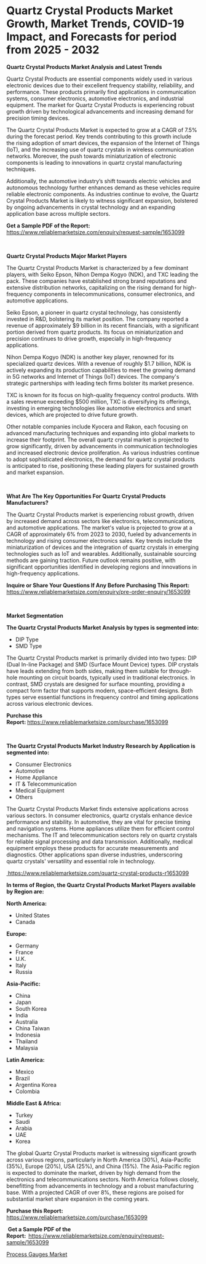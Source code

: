 <p><h1>Quartz Crystal Products Market Growth, Market Trends, COVID-19 Impact, and Forecasts for period from 2025 - 2032</h1></p><p><strong>Quartz Crystal Products Market Analysis and Latest Trends</strong></p>
<p><p>Quartz Crystal Products are essential components widely used in various electronic devices due to their excellent frequency stability, reliability, and performance. These products primarily find applications in communication systems, consumer electronics, automotive electronics, and industrial equipment. The market for Quartz Crystal Products is experiencing robust growth driven by technological advancements and increasing demand for precision timing devices.</p><p>The Quartz Crystal Products Market is expected to grow at a CAGR of 7.5% during the forecast period. Key trends contributing to this growth include the rising adoption of smart devices, the expansion of the Internet of Things (IoT), and the increasing use of quartz crystals in wireless communication networks. Moreover, the push towards miniaturization of electronic components is leading to innovations in quartz crystal manufacturing techniques.</p><p>Additionally, the automotive industry’s shift towards electric vehicles and autonomous technology further enhances demand as these vehicles require reliable electronic components. As industries continue to evolve, the Quartz Crystal Products Market is likely to witness significant expansion, bolstered by ongoing advancements in crystal technology and an expanding application base across multiple sectors.</p></p>
<p><strong>Get a Sample PDF of the Report:&nbsp;</strong> <a href="https://www.reliablemarketsize.com/enquiry/request-sample/1653099?utm_campaign=2759&utm_medium=2&utm_source=Github&utm_content=ia&utm_term=05032025&utm_id=quartz-crystal-products">https://www.reliablemarketsize.com/enquiry/request-sample/1653099</a></p>
<p>&nbsp;</p>
<p><strong>Quartz Crystal Products Major Market Players</strong></p>
<p><p>The Quartz Crystal Products Market is characterized by a few dominant players, with Seiko Epson, Nihon Dempa Kogyo (NDK), and TXC leading the pack. These companies have established strong brand reputations and extensive distribution networks, capitalizing on the rising demand for high-frequency components in telecommunications, consumer electronics, and automotive applications.</p><p>Seiko Epson, a pioneer in quartz crystal technology, has consistently invested in R&D, bolstering its market position. The company reported a revenue of approximately $9 billion in its recent financials, with a significant portion derived from quartz products. Its focus on miniaturization and precision continues to drive growth, especially in high-frequency applications.</p><p>Nihon Dempa Kogyo (NDK) is another key player, renowned for its specialized quartz devices. With a revenue of roughly $1.7 billion, NDK is actively expanding its production capabilities to meet the growing demand in 5G networks and Internet of Things (IoT) devices. The company's strategic partnerships with leading tech firms bolster its market presence.</p><p>TXC is known for its focus on high-quality frequency control products. With a sales revenue exceeding $500 million, TXC is diversifying its offerings, investing in emerging technologies like automotive electronics and smart devices, which are projected to drive future growth.</p><p>Other notable companies include Kyocera and Rakon, each focusing on advanced manufacturing techniques and expanding into global markets to increase their footprint. The overall quartz crystal market is projected to grow significantly, driven by advancements in communication technologies and increased electronic device proliferation. As various industries continue to adopt sophisticated electronics, the demand for quartz crystal products is anticipated to rise, positioning these leading players for sustained growth and market expansion.</p></p>
<p>&nbsp;</p>
<p><strong>What Are The Key Opportunities For Quartz Crystal Products Manufacturers?</strong></p>
<p><p>The Quartz Crystal Products market is experiencing robust growth, driven by increased demand across sectors like electronics, telecommunications, and automotive applications. The market's value is projected to grow at a CAGR of approximately 6% from 2023 to 2030, fueled by advancements in technology and rising consumer electronics sales. Key trends include the miniaturization of devices and the integration of quartz crystals in emerging technologies such as IoT and wearables. Additionally, sustainable sourcing methods are gaining traction. Future outlook remains positive, with significant opportunities identified in developing regions and innovations in high-frequency applications.</p></p>
<p><strong>Inquire or Share Your Questions If Any Before Purchasing This Report:</strong> <a href="https://www.reliablemarketsize.com/enquiry/pre-order-enquiry/1653099?utm_campaign=2759&utm_medium=2&utm_source=Github&utm_content=ia&utm_term=05032025&utm_id=quartz-crystal-products">https://www.reliablemarketsize.com/enquiry/pre-order-enquiry/1653099</a></p>
<p>&nbsp;</p>
<p><strong>Market Segmentation</strong></p>
<p><strong>The Quartz Crystal Products Market Analysis by types is segmented into:</strong></p>
<p><ul><li>DIP Type</li><li>SMD Type</li></ul></p>
<p><p>The Quartz Crystal Products market is primarily divided into two types: DIP (Dual In-line Package) and SMD (Surface Mount Device) types. DIP crystals have leads extending from both sides, making them suitable for through-hole mounting on circuit boards, typically used in traditional electronics. In contrast, SMD crystals are designed for surface mounting, providing a compact form factor that supports modern, space-efficient designs. Both types serve essential functions in frequency control and timing applications across various electronic devices.</p></p>
<p><strong>Purchase this Report:&nbsp;</strong><a href="https://www.reliablemarketsize.com/purchase/1653099?utm_campaign=2759&utm_medium=2&utm_source=Github&utm_content=ia&utm_term=05032025&utm_id=quartz-crystal-products">https://www.reliablemarketsize.com/purchase/1653099</a></p>
<p>&nbsp;</p>
<p><strong>The Quartz Crystal Products Market Industry Research by Application is segmented into:</strong></p>
<p><ul><li>Consumer Electronics</li><li>Automotive</li><li>Home Appliance</li><li>IT & Telecommunication</li><li>Medical Equipment</li><li>Others</li></ul></p>
<p><p>The Quartz Crystal Products Market finds extensive applications across various sectors. In consumer electronics, quartz crystals enhance device performance and stability. In automotive, they are vital for precise timing and navigation systems. Home appliances utilize them for efficient control mechanisms. The IT and telecommunication sectors rely on quartz crystals for reliable signal processing and data transmission. Additionally, medical equipment employs these products for accurate measurements and diagnostics. Other applications span diverse industries, underscoring quartz crystals' versatility and essential role in technology.</p></p>
<p><a href="https://www.reliablemarketsize.com/quartz-crystal-products-r1653099?utm_campaign=2759&utm_medium=2&utm_source=Github&utm_content=ia&utm_term=05032025&utm_id=quartz-crystal-products">&nbsp;https://www.reliablemarketsize.com/quartz-crystal-products-r1653099</a></p>
<p><strong>In terms of Region, the Quartz Crystal Products Market Players available by Region are:</strong></p>
<p>
    <p> <strong> North America: </strong>
        <ul>
            <li>United States</li>
            <li>Canada</li>
        </ul>
        </p> 
    <p> <strong> Europe: </strong>
        <ul>
            <li>Germany</li>
            <li>France</li>
            <li>U.K.</li>
            <li>Italy</li>
            <li>Russia</li>
        </ul>
        </p> 
    <p> <strong> Asia-Pacific: </strong>
        <ul>
            <li>China</li>
            <li>Japan</li>
            <li>South Korea</li>
            <li>India</li>
            <li>Australia</li>
            <li>China Taiwan</li>
            <li>Indonesia</li>
            <li>Thailand</li>
            <li>Malaysia</li>
        </ul>
        </p> 
    <p> <strong> Latin America: </strong>
        <ul>
            <li>Mexico</li>
            <li>Brazil</li>
            <li>Argentina Korea</li>
            <li>Colombia</li>
        </ul>
        </p> 
    <p> <strong> Middle East & Africa: </strong>
        <ul>
            <li>Turkey</li>
            <li>Saudi</li>
            <li>Arabia</li>
            <li>UAE</li>
            <li>Korea</li>
        </ul>
    </p>
    </p>
<p><p>The global Quartz Crystal Products market is witnessing significant growth across various regions, particularly in North America (30%), Asia-Pacific (35%), Europe (20%), USA (25%), and China (15%). The Asia-Pacific region is expected to dominate the market, driven by high demand from the electronics and telecommunications sectors. North America follows closely, benefitting from advancements in technology and a robust manufacturing base. With a projected CAGR of over 8%, these regions are poised for substantial market share expansion in the coming years.</p></p>
<p><strong>Purchase this Report: </strong><a href="https://www.reliablemarketsize.com/purchase/1653099?utm_campaign=2759&utm_medium=2&utm_source=Github&utm_content=ia&utm_term=05032025&utm_id=quartz-crystal-products">https://www.reliablemarketsize.com/purchase/1653099</a></p>
<p>&nbsp;<strong>Get a Sample PDF of the Report:&nbsp;&nbsp;</strong><a href="https://www.reliablemarketsize.com/enquiry/request-sample/1653099?utm_campaign=2759&utm_medium=2&utm_source=Github&utm_content=ia&utm_term=05032025&utm_id=quartz-crystal-products">https://www.reliablemarketsize.com/enquiry/request-sample/1653099</a></p>
<p><strong></strong></p>
<p><p><a href="https://github.com/elitasvimal/Market-Research-Report-List-1/blob/main/process-gauges-market.md?utm_campaign=2759&utm_medium=2&utm_source=Github&utm_content=ia&utm_term=05032025&utm_id=quartz-crystal-products">Process Gauges Market</a></p></p>